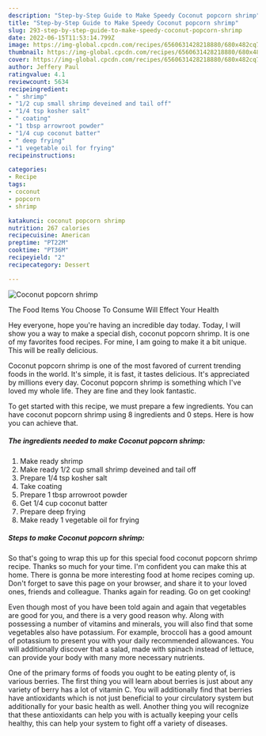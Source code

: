 ```yaml
---
description: "Step-by-Step Guide to Make Speedy Coconut popcorn shrimp"
title: "Step-by-Step Guide to Make Speedy Coconut popcorn shrimp"
slug: 293-step-by-step-guide-to-make-speedy-coconut-popcorn-shrimp
date: 2022-06-15T11:53:14.799Z
image: https://img-global.cpcdn.com/recipes/6560631428218880/680x482cq70/coconut-popcorn-shrimp-recipe-main-photo.jpg
thumbnail: https://img-global.cpcdn.com/recipes/6560631428218880/680x482cq70/coconut-popcorn-shrimp-recipe-main-photo.jpg
cover: https://img-global.cpcdn.com/recipes/6560631428218880/680x482cq70/coconut-popcorn-shrimp-recipe-main-photo.jpg
author: Jeffery Paul
ratingvalue: 4.1
reviewcount: 5634
recipeingredient:
- " shrimp"
- "1/2 cup small shrimp deveined and tail off"
- "1/4 tsp kosher salt"
- " coating"
- "1 tbsp arrowroot powder"
- "1/4 cup coconut batter"
- " deep frying"
- "1 vegetable oil for frying"
recipeinstructions:

categories:
- Recipe
tags:
- coconut
- popcorn
- shrimp

katakunci: coconut popcorn shrimp 
nutrition: 267 calories
recipecuisine: American
preptime: "PT22M"
cooktime: "PT36M"
recipeyield: "2"
recipecategory: Dessert

---
```



![Coconut popcorn shrimp](https://img-global.cpcdn.com/recipes/6560631428218880/680x482cq70/coconut-popcorn-shrimp-recipe-main-photo.jpg)

The Food Items You Choose To Consume Will Effect Your Health

Hey everyone, hope you're having an incredible day today. Today, I will show you a way to make a special dish, coconut popcorn shrimp. It is one of my favorites food recipes. For mine, I am going to make it a bit unique. This will be really delicious.



Coconut popcorn shrimp is one of the most favored of current trending foods in the world. It's simple, it is fast, it tastes delicious. It's appreciated by millions every day. Coconut popcorn shrimp is something which I've loved my whole life. They are fine and they look fantastic.


To get started with this recipe, we must prepare a few ingredients. You can have coconut popcorn shrimp using 8 ingredients and 0 steps. Here is how you can achieve that.

<!--inarticleads1-->

##### The ingredients needed to make Coconut popcorn shrimp:

1. Make ready  shrimp
1. Make ready 1/2 cup small shrimp deveined and tail off
1. Prepare 1/4 tsp kosher salt
1. Take  coating
1. Prepare 1 tbsp arrowroot powder
1. Get 1/4 cup coconut batter
1. Prepare  deep frying
1. Make ready 1 vegetable oil for frying




<!--inarticleads2-->

##### Steps to make Coconut popcorn shrimp:





So that's going to wrap this up for this special food coconut popcorn shrimp recipe. Thanks so much for your time. I'm confident you can make this at home. There is gonna be more interesting food at home recipes coming up. Don't forget to save this page on your browser, and share it to your loved ones, friends and colleague. Thanks again for reading. Go on get cooking!

Even though most of you have been told again and again that vegetables are good for you, and there is a very good reason why. Along with possessing a number of vitamins and minerals, you will also find that some vegetables also have potassium. For example, broccoli has a good amount of potassium to present you with your daily recommended allowances. You will additionally discover that a salad, made with spinach instead of lettuce, can provide your body with many more necessary nutrients.

One of the primary forms of foods you ought to be eating plenty of, is various berries. The first thing you will learn about berries is just about any variety of berry has a lot of vitamin C. You will additionally find that berries have antioxidants which is not just beneficial to your circulatory system but additionally for your basic health as well. Another thing you will recognize that these antioxidants can help you with is actually keeping your cells healthy, this can help your system to fight off a variety of diseases.
